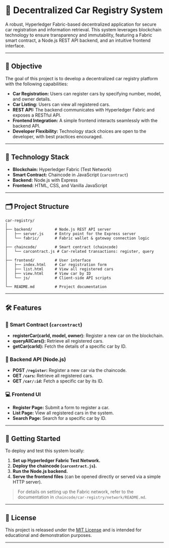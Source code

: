 # 🚗 Decentralized Car Registry System

A robust, Hyperledger Fabric-based decentralized application for secure car registration and information retrieval. This system leverages blockchain technology to ensure transparency and immutability, featuring a Fabric smart contract, a Node.js REST API backend, and an intuitive frontend interface.

---

## 🎯 Objective

The goal of this project is to develop a decentralized car registry platform with the following capabilities:

- **Car Registration:** Users can register cars by specifying number, model, and owner details.
- **Car Listing:** Users can view all registered cars.
- **REST API:** The backend communicates with Hyperledger Fabric and exposes a RESTful API.
- **Frontend Integration:** A simple frontend interacts seamlessly with the backend API.
- **Developer Flexibility:** Technology stack choices are open to the developer, with best practices encouraged.

---

## 🧱 Technology Stack

- **Blockchain:** Hyperledger Fabric (Test Network)
- **Smart Contract:** Chaincode in JavaScript (`carcontract`)
- **Backend:** Node.js with Express
- **Frontend:** HTML, CSS, and Vanilla JavaScript

---

## 🗂️ Project Structure

```
car-registry/
│
├── backend/          # Node.js REST API server
│   ├── server.js     # Entry point for the Express server
│   └── fabric/       # Fabric wallet & gateway connection logic
│
├── chaincode/        # Smart contract (chaincode)
│   └── carcontract.js # Car-related transactions: register, query
│
├── frontend/         # User interface
│   ├── index.html    # Car registration form
│   ├── list.html     # View all registered cars
│   ├── view.html     # View car by ID
│   └── js/           # Client-side API scripts
│
└── README.md         # Project documentation
```

---

## 🛠️ Features

### 🔗 Smart Contract (`carcontract`)
- **registerCar(carId, model, owner):** Register a new car on the blockchain.
- **queryAllCars():** Retrieve all registered cars.
- **getCar(carId):** Fetch the details of a specific car by ID.

### 🧠 Backend API (Node.js)
- **POST `/register`:** Register a new car via the chaincode.
- **GET `/cars`:** Retrieve all registered cars.
- **GET `/car/:id`:** Fetch a specific car by its ID.

### 💻 Frontend UI
- **Register Page:** Submit a form to register a car.
- **List Page:** View all registered cars in the system.
- **Search Page:** Search for a specific car by ID.

---

## 🚀 Getting Started

To deploy and test this system locally:

1. **Set up Hyperledger Fabric Test Network.**
2. **Deploy the chaincode (`carcontract.js`).**
3. **Run the Node.js backend.**
4. **Serve the frontend files** (can be opened directly or served via a simple HTTP server).

> For details on setting up the Fabric network, refer to the documentation in `chaincode/car-registry/network/README.md`.

---

## 🧾 License

This project is released under the [MIT License](LICENSE) and is intended for educational and demonstration purposes.

---
